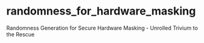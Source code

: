 # randomness_for_hardware_masking
Randomness Generation for Secure Hardware Masking - Unrolled Trivium to the Rescue
